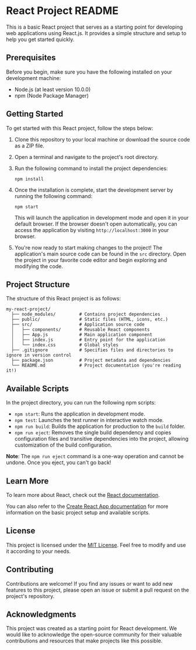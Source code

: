 # React Project README

This is a basic React project that serves as a starting point for developing web applications using React.js. It provides a simple structure and setup to help you get started quickly.

## Prerequisites

Before you begin, make sure you have the following installed on your development machine:

- Node.js (at least version 10.0.0)
- npm (Node Package Manager)

## Getting Started

To get started with this React project, follow the steps below:

1. Clone this repository to your local machine or download the source code as a ZIP file.
2. Open a terminal and navigate to the project's root directory.
3. Run the following command to install the project dependencies:

   ```shell
   npm install
   ```

4. Once the installation is complete, start the development server by running the following command:

   ```shell
   npm start
   ```

   This will launch the application in development mode and open it in your default browser. If the browser doesn't open automatically, you can access the application by visiting `http://localhost:3000` in your browser.

5. You're now ready to start making changes to the project! The application's main source code can be found in the `src` directory. Open the project in your favorite code editor and begin exploring and modifying the code.

## Project Structure

The structure of this React project is as follows:

```
my-react-project/
  ├── node_modules/         # Contains project dependencies
  ├── public/               # Static files (HTML, icons, etc.)
  ├── src/                  # Application source code
  │   ├── components/       # Reusable React components
  │   ├── App.js            # Main application component
  │   ├── index.js          # Entry point for the application
  │   └── index.css         # Global styles
  ├── .gitignore            # Specifies files and directories to ignore in version control
  ├── package.json          # Project metadata and dependencies
  └── README.md             # Project documentation (you're reading it!)
```

## Available Scripts

In the project directory, you can run the following npm scripts:

- `npm start`: Runs the application in development mode.
- `npm test`: Launches the test runner in interactive watch mode.
- `npm run build`: Builds the application for production to the `build` folder.
- `npm run eject`: Removes the single build dependency and copies configuration files and transitive dependencies into the project, allowing customization of the build configuration.

**Note**: The `npm run eject` command is a one-way operation and cannot be undone. Once you eject, you can't go back!

## Learn More

To learn more about React, check out the [React documentation](https://reactjs.org/).

You can also refer to the [Create React App documentation](https://create-react-app.dev/docs/getting-started/) for more information on the basic project setup and available scripts.

## License

This project is licensed under the [MIT License](LICENSE). Feel free to modify and use it according to your needs.

## Contributing

Contributions are welcome! If you find any issues or want to add new features to this project, please open an issue or submit a pull request on the project's repository.

## Acknowledgments

This project was created as a starting point for React development. We would like to acknowledge the open-source community for their valuable contributions and resources that make projects like this possible.